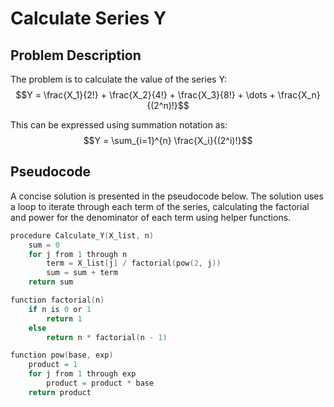 # Calculate Series Y

## Problem Description

The problem is to calculate the value of the series Y:
$$Y = \frac{X_1}{2!} + \frac{X_2}{4!} + \frac{X_3}{8!} + \dots + \frac{X_n}{(2^n)!}$$

This can be expressed using summation notation as:
$$Y = \sum_{i=1}^{n} \frac{X_i}{(2^i)!}$$

## Pseudocode

A concise solution is presented in the pseudocode below. The solution uses a loop to iterate through each term of the series, calculating the factorial and power for the denominator of each term using helper functions.

<!-- Go is a good language for syntax highlighting pseudocode -->
```go
procedure Calculate_Y(X_list, n)
    sum = 0
    for j from 1 through n
        term = X_list[j] / factorial(pow(2, j))
        sum = sum + term
    return sum

function factorial(n)
    if n is 0 or 1
        return 1
    else
        return n * factorial(n - 1)

function pow(base, exp)
    product = 1
    for j from 1 through exp
        product = product * base
    return product
```
